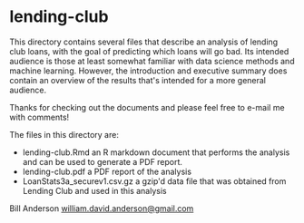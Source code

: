 # lending-club
This directory contains several files that describe an analysis of lending club loans, with the goal of predicting which loans will go bad. Its intended audience is those at least somewhat familiar with data science methods and machine learning.  However, the introduction and executive summary does contain an overview of the results that's intended for a more general audience.

Thanks for checking out the documents and please feel free to e-mail me with comments!

The files in this directory are:
* lending-club.Rmd               an R markdown document that performs the analysis and can be used to generate a PDF report.
* lending-club.pdf               a PDF report of the analysis
* LoanStats3a_securev1.csv.gz    a gzip'd data file that was obtained from Lending Club and used in this analysis

Bill Anderson
william.david.anderson@gmail.com

